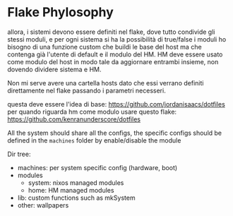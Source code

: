 # Flake Phylosophy

allora, i sistemi devono essere definiti nel flake, dove tutto condivide gli stessi moduli, e per ogni sistema si ha la possibilità di true/false i moduli
ho bisogno di una funzione custom che buildi le base del host ma che contenga già l'utente di default e il modulo del HM. HM deve essere usato come modulo del host in modo tale da aggiornare entrambi insieme, non dovendo dividere sistema e HM.

Non mi serve avere una cartella hosts dato che essi verrano definiti direttamente nel flake passando i parametri necesseri.

questa deve essere l'idea di base: https://github.com/jordanisaacs/dotfiles
per quando riguarda hm come modulo usare questo flake: https://github.com/kenranunderscore/dotfiles

All the system should share all the configs, the specific configs should be defined in the `machines` folder by enable/disable the module

Dir tree:

- machines: per system specific config (hardware, boot)
- modules
  - system: nixos managed modules
  - home: HM managed modules
- lib: custom functions such as mkSystem
- other: wallpapers
